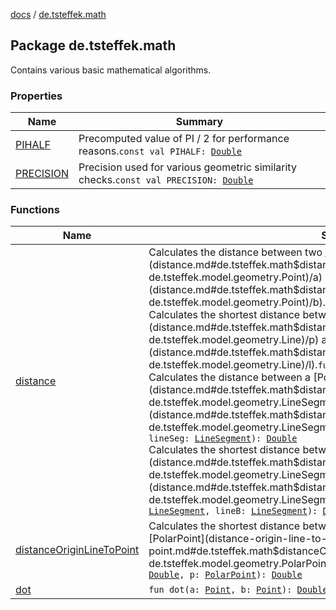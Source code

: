 [docs](../index.md) / [de.tsteffek.math](./index.md)

## Package de.tsteffek.math

Contains various basic mathematical algorithms.

### Properties

| Name | Summary |
|---|---|
| [PIHALF](-p-i-h-a-l-f.md) | Precomputed value of PI / 2 for performance reasons.`const val PIHALF: `[`Double`](https://kotlinlang.org/api/latest/jvm/stdlib/kotlin/-double/index.html) |
| [PRECISION](-p-r-e-c-i-s-i-o-n.md) | Precision used for various geometric similarity checks.`const val PRECISION: `[`Double`](https://kotlinlang.org/api/latest/jvm/stdlib/kotlin/-double/index.html) |

### Functions

| Name | Summary |
|---|---|
| [distance](distance.md) | Calculates the distance between two [Point](../de.tsteffek.model.geometry/-point/index.md)s [a](distance.md#de.tsteffek.math$distance(de.tsteffek.model.geometry.Point, de.tsteffek.model.geometry.Point)/a) and [b](distance.md#de.tsteffek.math$distance(de.tsteffek.model.geometry.Point, de.tsteffek.model.geometry.Point)/b).`fun distance(a: `[`Point`](../de.tsteffek.model.geometry/-point/index.md)`, b: `[`Point`](../de.tsteffek.model.geometry/-point/index.md)`): `[`Double`](https://kotlinlang.org/api/latest/jvm/stdlib/kotlin/-double/index.html)<br>Calculates the shortest distance between a [Point](distance.md#de.tsteffek.math$distance(de.tsteffek.model.geometry.Point, de.tsteffek.model.geometry.Line)/p) and a [Line](distance.md#de.tsteffek.math$distance(de.tsteffek.model.geometry.Point, de.tsteffek.model.geometry.Line)/l).`fun distance(p: `[`Point`](../de.tsteffek.model.geometry/-point/index.md)`, l: `[`Line`](../de.tsteffek.model.geometry/-line/index.md)`): `[`Double`](https://kotlinlang.org/api/latest/jvm/stdlib/kotlin/-double/index.html)<br>Calculates the distance between a [Point](distance.md#de.tsteffek.math$distance(de.tsteffek.model.geometry.Point, de.tsteffek.model.geometry.LineSegment)/p) and a [LineSegment](distance.md#de.tsteffek.math$distance(de.tsteffek.model.geometry.Point, de.tsteffek.model.geometry.LineSegment)/lineSeg).`fun distance(p: `[`Point`](../de.tsteffek.model.geometry/-point/index.md)`, lineSeg: `[`LineSegment`](../de.tsteffek.model.geometry/-line-segment/index.md)`): `[`Double`](https://kotlinlang.org/api/latest/jvm/stdlib/kotlin/-double/index.html)<br>Calculates the shortest distance between two [LineSegment](../de.tsteffek.model.geometry/-line-segment/index.md)s [lineA](distance.md#de.tsteffek.math$distance(de.tsteffek.model.geometry.LineSegment, de.tsteffek.model.geometry.LineSegment)/lineA) and [lineB](distance.md#de.tsteffek.math$distance(de.tsteffek.model.geometry.LineSegment, de.tsteffek.model.geometry.LineSegment)/lineB).`fun distance(lineA: `[`LineSegment`](../de.tsteffek.model.geometry/-line-segment/index.md)`, lineB: `[`LineSegment`](../de.tsteffek.model.geometry/-line-segment/index.md)`): `[`Double`](https://kotlinlang.org/api/latest/jvm/stdlib/kotlin/-double/index.html) |
| [distanceOriginLineToPoint](distance-origin-line-to-point.md) | Calculates the shortest distance between a line going through the origin and [PolarPoint](distance-origin-line-to-point.md#de.tsteffek.math$distanceOriginLineToPoint(kotlin.Double, de.tsteffek.model.geometry.PolarPoint)/p).`fun distanceOriginLineToPoint(angle: `[`Double`](https://kotlinlang.org/api/latest/jvm/stdlib/kotlin/-double/index.html)`, p: `[`PolarPoint`](../de.tsteffek.model.geometry/-polar-point/index.md)`): `[`Double`](https://kotlinlang.org/api/latest/jvm/stdlib/kotlin/-double/index.html) |
| [dot](dot.md) | `fun dot(a: `[`Point`](../de.tsteffek.model.geometry/-point/index.md)`, b: `[`Point`](../de.tsteffek.model.geometry/-point/index.md)`): `[`Double`](https://kotlinlang.org/api/latest/jvm/stdlib/kotlin/-double/index.html) |
